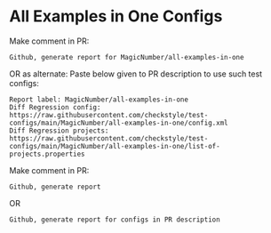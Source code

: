 # All Examples in One Configs
Make comment in PR:
```
Github, generate report for MagicNumber/all-examples-in-one
```
OR as alternate:
Paste below given to PR description to use such test configs:
```
Report label: MagicNumber/all-examples-in-one
Diff Regression config: https://raw.githubusercontent.com/checkstyle/test-configs/main/MagicNumber/all-examples-in-one/config.xml
Diff Regression projects: https://raw.githubusercontent.com/checkstyle/test-configs/main/MagicNumber/all-examples-in-one/list-of-projects.properties
```
Make comment in PR:
```
Github, generate report
```
OR
```
Github, generate report for configs in PR description
```
